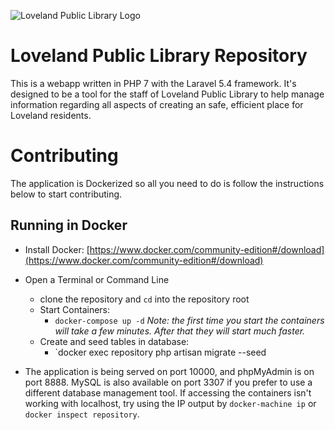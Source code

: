 ![Loveland Public Library Logo](http://lovelandpubliclibrary.org/sites/all/themes/lpltheme/lpllogotag.png)
# Loveland Public Library Repository
This is a webapp written in PHP 7 with the Laravel 5.4 framework.  It's designed to be a tool for the staff of Loveland Public Library
to help manage information regarding all aspects of creating an safe, efficient place for Loveland residents.

# Contributing
The application is Dockerized so all you need to do is follow the instructions below to start contributing.

## Running in Docker
- Install Docker: [https://www.docker.com/community-edition#/download](https://www.docker.com/community-edition#/download)
- Open a Terminal or Command Line
	- clone the repository and `cd` into the repository root
	- Start Containers:
		- `docker-compose up -d`
		   *Note: the first time you start the containers will take a few minutes.  After that they will start much faster.*
	- Create and seed tables in database:
		- `docker exec repository php artisan migrate --seed
		
- The application is being served on port 10000, and phpMyAdmin is on port 8888. MySQL is also available on port 3307 if you prefer to use a different database management tool. If accessing the containers isn't working with localhost, try using the IP output by `docker-machine ip` or `docker inspect repository`.
